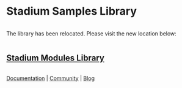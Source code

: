 
<div class="mydocy" style="display: flex; flex-direction: column;">

# Stadium Samples Library

The library has been relocated. Please visit the new location below:

<h2><a href="https://github.com/stadium-software/modules">Stadium Modules Library</a></h2>

<!--

## CheckBoxes and CheckBoxLists

| Repo | Description | Stadium Versions |
| :--------------------------------------------------------------------------------- | :------------------------------------------------------------------------------------------------------------------------------------------------ | :------------ |
| [All Options List](https://github.com/stadium-software/checkbox-list-all-options) | Checked and unchecked options from a checkbox list in one list | 6 |
| [Multi-Select DropDown](https://github.com/stadium-software/multi-select-dropdown) | A checkbox list in a dropdown container | 6 |

## DataGrids

| Repo | Description | Stadium Versions |
| :--------------------------------------------------------------------------------- | :------------------------------------------------------------------------------------------------------------------------------------------------ | :------------ |
| [Advanced Search](https://github.com/stadium-software/datagrid-advanced-search) | Advanced client-side search forms | 6 |
| [Conditional Row / Cell Styling](https://github.com/stadium-software/conditional-datagrid-styling) | Styling rows or cells according to values found therein | 6 |>
| [Inline Column Editing](https://github.com/stadium-software/datagrid-column-edit-inline) | Editing selected DataGrids columns inline | 6 |
| [Inline DataGrid Editing](https://github.com/stadium-software/datagrid-inline-edit) | Inline editing of entire DataGrids or DataGrid rows | 6 |
| [Responsive DataGrid](https://github.com/stadium-software/responsive-datagrid) | Making DataGrids responsive | 6 |
| [Set DataGrid Page](https://github.com/stadium-software/datagrid-set-page) | Navigating to any DataGrid page | 6 |
| [Show / Hide Column](https://github.com/stadium-software/datagrid-showhide-columns) | Enabling page visitors to show and hide datagrid columns | 6 |

## DropDowns

| Repo | Description | Stadium Versions |
| :--------------------------------------------------------------------------------- | :------------------------------------------------------------------------------------------------------------------------------------------------ | :------------ |
| [DropDown Filter](https://github.com/stadium-software/dropdown-filter) | Allowing users to filter the values shown in a DropDown | 6 |
| [Multi-Select DropDown](https://github.com/stadium-software/multi-select-dropdown) | A checkbox list in a dropdown container | 6 |

## Misc

| Repo | Description | Stadium Versions |
| :--------------------------------------------------------------------------------- | :------------------------------------------------------------------------------------------------------------------------------------------------ | :------------ |
| [Collapse Controls](https://github.com/stadium-software/collapse-controls) | Make any control collapsible | 6 |
| [Holy Grail Layout](https://github.com/stadium-software/holy-grail-layout) | A layout with a topbar and sidebar | 5, 6 |
| [LiveUpdate](https://github.com/stadium-software/live-update) | Updating page data at a regular interval | 6 |
| [Popups](https://github.com/stadium-software/popups) | In-page modular popups or pages that appear as modular popups | 6 |
| [Progress Bar](https://github.com/stadium-software/progress-bar) | Vertical workflow progress indicator | 6 |
| [Samples Database](https://github.com/stadium-software/samples-database) | Creating the samples database, connector and DataGrid | 5, 6 |
| [Theming Kit](https://github.com/stadium-software/theming-kit) | Changing Stadium themes with CSS variables | 6 |

-->

[Documentation](https://stadium.software/docs/?utm=gh) | [Community](https://community.stadium.software/community?utm=gh) | [Blog](https://stadium.software/blog/?utm=gh)
</div>
